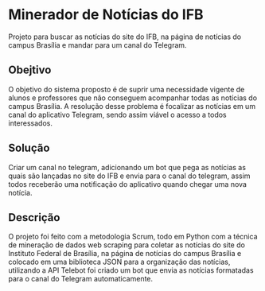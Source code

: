   #  Minerador de Notícias do IFB 
  Projeto para buscar as notícias do site do IFB, na página de notícias do campus Brasília e mandar para um canal do Telegram.
  ## Obejtivo
  O objetivo do sistema proposto é de suprir uma necessidade vigente de alunos e professores que não conseguem acompanhar todas as notícias do campus Brasília. A resolução desse problema é focalizar as notícias em um canal do aplicativo Telegram, sendo assim viável o acesso a todos interessados.
  
  ## Solução
  Criar um canal no telegram, adicionando um bot que pega as notícias as quais são lançadas no site do IFB e envia para o canal do telegram, assim todos receberão uma notificação do aplicativo quando chegar uma nova notícia.
  
  ## Descrição
  
  O projeto foi feito com a metodologia Scrum, todo em Python com a técnica de mineração de dados web scraping para coletar as notícias do site do Instituto Federal de Brasília, na página de notícias do campus Brasília e colocado em uma biblioteca JSON para a organização das notícias, utilizando a API Telebot foi criado um bot que envia as notícias formatadas para o canal do Telegram automaticamente.
